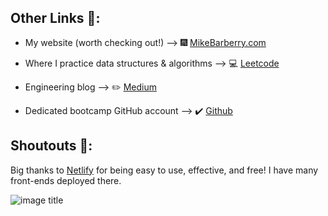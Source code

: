 ## Other Links :link::

 - My website (worth checking out!) --> :fireworks:  [MikeBarberry.com](https://mikebarberry.com)

 - Where I practice data structures & algorithms -->  :computer:  [Leetcode](https://leetcode.com/Mbarberry/)

 - Engineering blog -->  :pencil2:  [Medium](https://mikebarberry.medium.com/)

 - Dedicated bootcamp GitHub account --> :heavy_check_mark:  [Github](https://github.com/MikeBarberry-Flatiron)

## Shoutouts :raised_hands::
Big thanks to [Netlify](https://www.netlify.com/) for being easy to use, effective, and free! I have many front-ends deployed there.


![image title](http://blogs.agu.org/geospace/files/2016/01/5565696408_9849980bdb_o.jpg)
